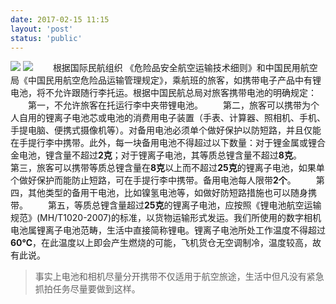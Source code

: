 ```yaml
---
date: 2017-02-15 11:15
layout: 'post'
status: 'public'
---
```

![](https://cdn.pixabay.com/photo/2015/07/11/23/02/plane-841441_1280.jpg)
![](http://)
&emsp;&emsp;根据国际民航组织 《危险品安全航空运输技术细则》和中国民用航空局《中国民用航空危险品运输管理规定》，乘航班的旅客，如携带电子产品中有锂电池，将不允许跟随行李托运。根据中国民航总局对旅客携带电池的明确规定：
&emsp;&emsp;第一，不允许旅客在托运行李中夹带锂电池。
&emsp;&emsp;第二，旅客可以携带为个人自用的锂离子电池芯或电池的消费用电子装置（手表、计算器、照相机、手机、手提电脑、便携式摄像机等）。对备用电池必须单个做好保护以防短路，并且仅能在手提行李中携带。此外，每一块备用电池不得超过以下数量：对于锂金属或锂合金电池，锂含量不超过**2克**；对于锂离子电池，其等质总锂含量不超过**8克**。
&emsp;&emsp;第三，旅客可以携带等质总锂含量在**8克**以上而不超过**25克**的锂离子电池，如果单个做好保护而能防止短路，可在手提行李中携带。备用电池每人限带**2个**。
&emsp;&emsp;第四，其他类型的备用干电池，比如镍氢电池等，如做好防短路措施也可以随身携带。
&emsp;&emsp;第五，等质总锂含量超过**25克**的锂离子电池，应按照《锂电池航空运输规范》(MH/T1020-2007)的标准，以货物运输形式发运。我们所使用的数字相机电池属锂离子电池范畴，生活中直接简称锂电。锂离子电池所处工作温度不得超过**60℃**，在此温度以上即会产生燃烧的可能，飞机货仓无空调制冷，温度较高，故有此说。
> 事实上电池和相机尽量分开携带不仅适用于航空旅途，生活中但凡没有紧急抓拍任务尽量要做到这样。



